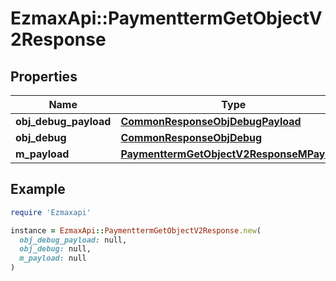 # EzmaxApi::PaymenttermGetObjectV2Response

## Properties

| Name | Type | Description | Notes |
| ---- | ---- | ----------- | ----- |
| **obj_debug_payload** | [**CommonResponseObjDebugPayload**](CommonResponseObjDebugPayload.md) |  |  |
| **obj_debug** | [**CommonResponseObjDebug**](CommonResponseObjDebug.md) |  | [optional] |
| **m_payload** | [**PaymenttermGetObjectV2ResponseMPayload**](PaymenttermGetObjectV2ResponseMPayload.md) |  |  |

## Example

```ruby
require 'Ezmaxapi'

instance = EzmaxApi::PaymenttermGetObjectV2Response.new(
  obj_debug_payload: null,
  obj_debug: null,
  m_payload: null
)
```

